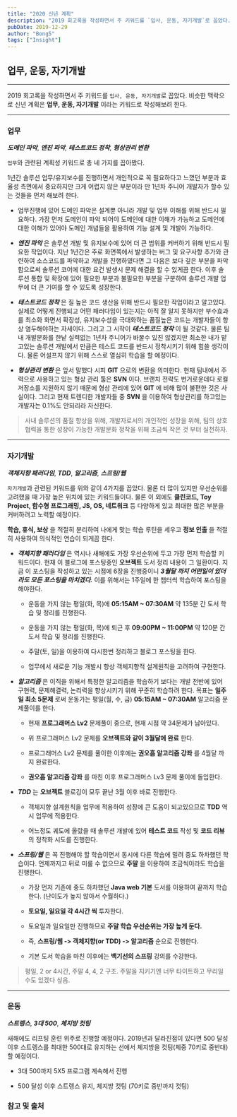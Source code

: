 ```yaml
---
title: "2020 신년 계획"
description: "2019 회고록을 작성하면서 주 키워드를 `입사, 운동, 자기개발`로 꼽았다. 비슷한 맥락으로 신년 계획은 __업무, 운동, 자기개발__ 이라는 키워드로 작성해보려 한다."
pubDate: 2019-12-29
author: "Bong5"
tags: ["Insight"]
---
```

## 업무, 운동, 자기개발

---

2019 회고록을 작성하면서 주 키워드를 `입사, 운동, 자기개발`로 꼽았다. 비슷한 맥락으로 신년 계획은 __업무, 운동, 자기개발__ 이라는 키워드로 작성해보려 한다.

---


### 업무

**_도메인 파악_**, **_엔진 파악_**, **_테스트코드 정착_**, **_형상관리 변환_**

`업무`와 관련된 계획성 키워드로 총 네 가지를 꼽아봤다.

1년간 솔루션 업무/유지보수를 진행하면서 개인적으로 꼭 필요하다고 느꼈던 부분과 효율성 측면에서 중요하지만 크게 어렵지 않은 부분이라 만 1년차 주니어 개발자가 할수 있는 것들을 먼저 해보려 한다.

- 업무진행에 있어 도메인 파악은 설계뿐 아니라 개발 및 업무 이해를 위해 반드시 필요하다. 가장 먼저 도메인이 파악 되어야 도메인에 대한 이해가 가능하고 도메인에 대한 이해가 있어야 도메인 개념들을 활용하여 기능 설계 및 개발이 가능하다.

- **_엔진 파악_** 은 솔루션 개발 및 유지보수에 있어 더 큰 범위를 커버하기 위해 반드시 필요한 작업이다. 지난 1년간은 주로 화면쪽에서 발생하는 버그 및 요구사항 추가와 관련하여 소스코드를 파악하고 개발을 진행하였다면 그 다음은 보다 깊은 부분을 파악함으로써 솔루션 코어에 대한 요건 발생시 문제 해결을 할 수 있게끔 한다. 이후 솔루션 통합 및 확장에 있어 필요한 부분과 불필요한 부분을 구분하여 솔루션 개발 업무에 더 큰 기여를 할 수 있도록 성장한다.

- **_테스트코드 정착_** 은 질 높은 코드 생산을 위해 반드시 필요한 작업이라고 알고있다. 실제로 어떻게 진행되고 어떤 패러다임이 있는지는 아직 잘 알지 못하지만 부수효과를 최소화 화면서 확장성, 유지보수성을 극대화하는 품질높은 코드는 개발자들이 항상 염두해야하는 자세이다. 그리고 그 시작이 **_테스트코드 정착_** 이 될 것같다. 물론 팀내 개발문화를 한낱 실력없는 1년차 주니어가 바꿀수 있진 않겠지만 최소한 내가 맡고있는 솔루션 개발에서 만큼은 테스트 코드를 반드시 정착시키기 위해 힘쓸 생각이다. 물론 어설프지 않기 위해 스스로 열심히 학습을 할 예정이다.

- **_형상관리 변환_** 은 앞서 말했다 시피 __GIT__ 으로의 변환을 의미한다. 현재 팀내에서 주력으로 사용하고 있는 형상 관리 툴은 __SVN__ 이다. 브랜치 전략도 번거로운데다 로컬 저장소를 지원하지 않기 때문에 형상 관리에 있어 __GIT__ 에 비해 많이 불편한 것은 사실이다. 그리고 현재 트렌디한 개발자들 중 __SVN__ 을 이용하여 형상관리를 하고있는 개발자는 0.1%도 안되리라 자신한다.


> 사내 솔루션의 품질 향상을 위해, 개발자로서의 개인적인 성장을 위해, 팀의 상호 협력을 통한 성장이 가능한 개발문화 정착을 위해 조금씩 작은 것 부터 실천하자.

---

### 자기개발

**_객체지향 패러다임_**, **_TDD_**, **_알고리즘_**, **_스프링/웹_**

`자기개발`과 관련된 키워드를 위와 같이 4가지를 꼽았다. 물론 더 많이 있지만 우선순위를 고려했을 때 가장 높은 위치에 있는 키워드들이다. 물론 이 외에도 __클린코드, Toy Project, 함수형 프로그래밍, JS, OS, 네트워크__ 등 다양하게 있고 최대한 많은 부분을 커버하려고 노력할 예정이다.

__학습, 휴식, 보상__ 을 적절히 분리하여 나에게 맞는 학습 루틴을 세우고 __정보 인출__ 을 적절히 사용하여 의식적인 연습이 되게끔 한다.

- **_객체지향 패러다임_** 은 역시나 새해에도 가장 우선순위에 두고 가장 먼저 학습할 키워드이다. 현재 이 블로그에 포스팅중인 __오브젝트__ 도서 정리 내용이 그 일환이다. 지금 이 포스팅을 작성하고 있는 시점에 6장을 진행중이니 **_3월달 까지 어떤일이 있더라도 모든 포스팅을 마치겠다._** 이를 위해서는 1주일에 한 챕터씩 학습하여 포스팅을 해야한다.

  - 운동을 가지 않는 평일(화, 목)에 __05:15AM ~ 07:30AM__ 약 135분 간 도서 학습 및 정리를 진행한다.

  - 운동을 가지 않는 평일(화, 목)에 퇴근 후 __09:00PM ~ 11:00PM__ 약 120분 간 도서 학습 및 정리를 진행한다.

  - 주말(토, 일)을 이용하여 다시한번 정리하고 블로그 포스팅을 한다.

  - 업무에서 새로운 기능 개발시 항상 객체지향적 설계원칙을 고려하여 구현한다.


- **_알고리즘_** 은 이직을 위해서 특정한 알고리즘을 학습하기 보다는 개발 전반에 있어 구현력, 문제해결력, 논리력을 향상시키기 위해 꾸준히 학습하려 한다. 목표는 __일주일 최소 5문제__ 로써 운동가는 평일(월, 수, 금) __05:15AM ~ 07:30AM__ 알고리즘 문제풀이를 한다.

  - 현재 __프로그래머스 Lv2__ 문제풀이 중으로, 현재 시점 약 34문제가 남아있다.

  - 위 프로그래머스 Lv2 문제를 __오브젝트와 같이 3월달에 완료__ 한다.

  - 프로그래머스 Lv2 문제를 풀이한 이후에는 __권오흠 알고리즘 강좌__ 를 4월달 까지 완료한다.

  - __권오흠 알고리즘 강좌__ 를 마친 이후 프로그래머스 Lv3 문제 풀이에 돌입한다.


- **_TDD_** 는 __오브젝트__ 블로깅이 모두 끝난 3월 이후 바로 진행한다.

  - 객체지향 설계원칙을 업무에 적용하여 성장에 큰 도움이 되고있으므로 __TDD__ 역시 업무에 적용한다.

  - 어느정도 궤도에 올랐을 때 솔루션 개발에 있어 __테스트 코드__ 작성 및 __코드 리뷰__ 의 정착화 시도를 진행한다.


- **_스프링/웹_** 은 꼭 진행해야 할 학습이면서 동시에 다른 학습에 밀려 중도 하차했던 학습이다. 언제까지고 뒤로 미룰 수 없으므로 __주말__ 을 이용하여 조금씩이라도 학습을 진행한다.

  - 가장 먼저 기존에 중도 하차했던 __Java web 기본__ 도서를 이용하여 끝까지 학습한다. (난이도가 높지 않아서 수월하다.)

  - __토요일, 일요일 각 4시간 씩__ 투자한다.

  - 토요일과 일요일만 진행하므로 __주말 학습 우선순위는 가장 높게 둔다.__

  - 즉, __스프링/웹 -> 객체지향(or TDD) -> 알고리즘__ 순으로 진행한다.

  - 기본 도서 학습을 마친 이후에는 __백기선의 스프링__ 강의를 수강한다.


> 평일, 2 or 4시간, 주말 4, 4, 2 구조. 주말을 지키기엔 너무 타이트하고 무리일 수도 있겠다 싶음.


---

### 운동

**_스트렝스_**, **_3대 500_**, **_체지방 컷팅_**

새해에도 리프팅 훈련 위주로 진행할 예정이다. 2019년과 달라진점이 있다면 500 달성 이후 스트렝스를 최대한 500대로 유지하는 선에서 체지방을 컷팅(체중 70키로 중반대)할 예정이다.

- 3대 500까지 5X5 프로그램 계속해서 진행

- 500 달성 이후 스트렝스 유지, 체지방 컷팅 (70키로 중반까지 컷팅)













### 참고 및 출처
